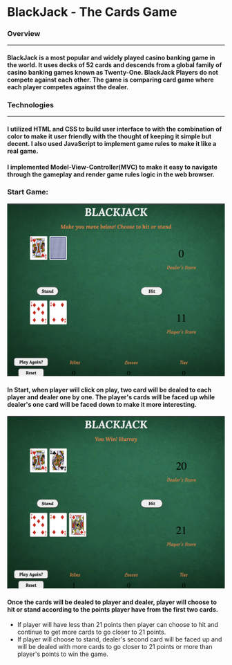 # BlackJack - The Cards Game

### Overview
---
#### BlackJack is a most popular and widely played casino banking game in the world. It uses decks of 52 cards and descends from a global family of casino banking games known as Twenty-One. BlackJack Players do not compete against each other. The game is comparing card game where each player competes against the dealer.

### Technologies
---
#### I utilized HTML and CSS to build user interface to with the combination of color to make it user friendly with the thought of keeping it simple but decent. I also used JavaScript to implement game rules to make it like a real game.
#### I implemented Model-View-Controller(MVC) to make it easy to navigate through the gameplay and render game rules logic in the web browser. 

### Start Game:

![Start Game Image](images/README/img1.png)

#### In Start, when player will click on play, two card will be dealed to each player and dealer one by one. The player's cards will be faced up while dealer's one card will be faced down to make it more interesting. 

![Hit-Stand Image](images/README/img2.png)

#### Once the cards will be dealed to player and dealer, player will choose to hit or stand according to the points player have from the first two cards.
* If player will have less than 21 points then player can choose to hit and continue to get more cards to go closer to 21 points.
* If player will choose to stand, dealer's second card will be faced up and will be dealed with more cards to go closer to 21 points or more than player's points to win the game.